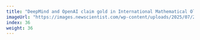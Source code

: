 ```yaml
---
title: "DeepMind and OpenAI claim gold in International Mathematical Olympiad"
imageUrl: "https://images.newscientist.com/wp-content/uploads/2025/07/22165214/SEI_259756152.jpg?width=788"
index: 36
weight: 36
---
```


